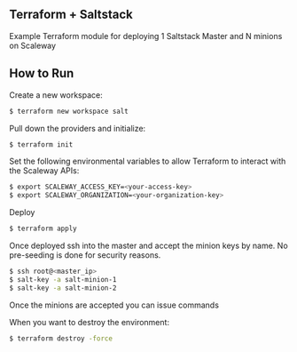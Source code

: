 Terraform + Saltstack
---

Example Terraform module for deploying 1 Saltstack Master and N minions on Scaleway

## How to Run

Create a new workspace:

```bash
$ terraform new workspace salt
```

Pull down the providers and initialize:
```bash
$ terraform init
```

Set the following environmental variables to allow Terraform to interact with the Scaleway APIs:

```bash
$ export SCALEWAY_ACCESS_KEY=<your-access-key> 
$ export SCALEWAY_ORGANIZATION=<your-organization-key>
```

Deploy

```bash
$ terraform apply
```

Once deployed ssh into the master and accept the minion keys by name. No pre-seeding is done for security reasons.

```bash
$ ssh root@<master_ip>
$ salt-key -a salt-minion-1
$ salt-key -a salt-minion-2
```

Once the minions are accepted you can issue commands

When you want to destroy the environment:

```bash
$ terraform destroy -force
```